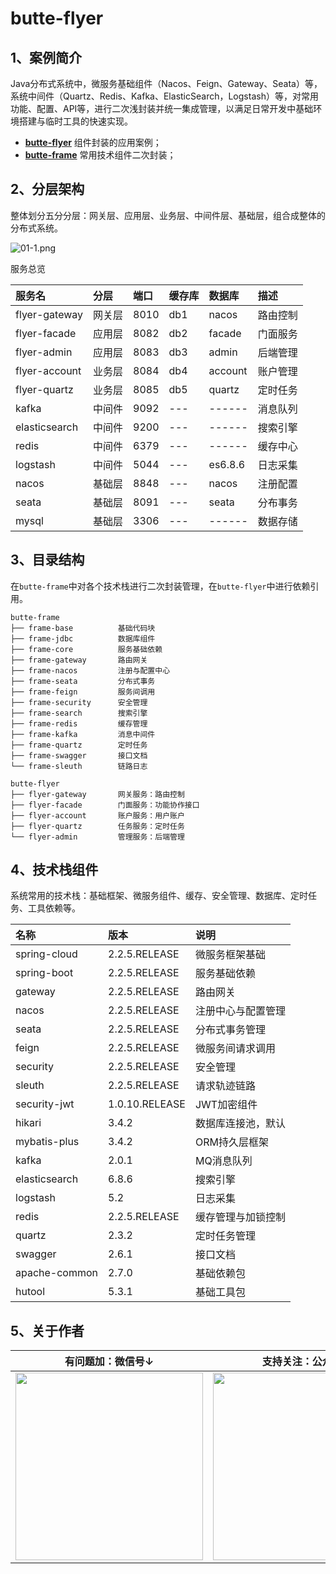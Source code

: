 # butte-flyer

## 1、案例简介

Java分布式系统中，微服务基础组件（Nacos、Feign、Gateway、Seata）等，系统中间件（Quartz、Redis、Kafka、ElasticSearch，Logstash）等，对常用功能、配置、API等，进行二次浅封装并统一集成管理，以满足日常开发中基础环境搭建与临时工具的快速实现。

- **[butte-flyer](https://gitee.com/cicadasmile/butte-flyer-parent)** 组件封装的应用案例；
- **[butte-frame](https://gitee.com/cicadasmile/butte-frame-parent)** 常用技术组件二次封装；

## 2、分层架构

整体划分五分分层：网关层、应用层、业务层、中间件层、基础层，组合成整体的分布式系统。

![](https://images.gitee.com/uploads/images/2021/1114/231023_53b4ecc2_5064118.png "01-1.png")

服务总览

| 服务名 | 分层 | 端口 | 缓存库 | 数据库 | 描述 |
|:---|:---|:---|:---|:---|:---|
| flyer-gateway | 网关层 | 8010 | db1 | nacos   | 路由控制 |
| flyer-facade  | 应用层 | 8082 | db2 | facade  | 门面服务 |
| flyer-admin   | 应用层 | 8083 | db3 | admin   | 后端管理 |
| flyer-account | 业务层 | 8084 | db4 | account | 账户管理 |
| flyer-quartz  | 业务层 | 8085 | db5 | quartz  | 定时任务 |
| kafka         | 中间件 | 9092 | --- | ------  | 消息队列 |
| elasticsearch | 中间件 | 9200 | --- | ------  | 搜索引擎 |
| redis         | 中间件 | 6379 | --- | ------  | 缓存中心 |
| logstash      | 中间件 | 5044 | --- | es6.8.6 | 日志采集 |
| nacos         | 基础层 | 8848 | --- | nacos   | 注册配置 |
| seata         | 基础层 | 8091 | --- | seata   | 分布事务 |
| mysql         | 基础层 | 3306 | --- | ------  | 数据存储 |

## 3、目录结构

在`butte-frame`中对各个技术栈进行二次封装管理，在`butte-flyer`中进行依赖引用。

``` but
butte-frame
├── frame-base          基础代码块
├── frame-jdbc          数据库组件
├── frame-core          服务基础依赖
├── frame-gateway       路由网关
├── frame-nacos         注册与配置中心
├── frame-seata         分布式事务
├── frame-feign         服务间调用
├── frame-security      安全管理
├── frame-search        搜索引擎
├── frame-redis         缓存管理
├── frame-kafka         消息中间件
├── frame-quartz        定时任务
├── frame-swagger       接口文档
└── frame-sleuth        链路日志

butte-flyer
├── flyer-gateway       网关服务：路由控制
├── flyer-facade        门面服务：功能协作接口
├── flyer-account       账户服务：用户账户
├── flyer-quartz        任务服务：定时任务
└── flyer-admin         管理服务：后端管理
```

## 4、技术栈组件

系统常用的技术栈：基础框架、微服务组件、缓存、安全管理、数据库、定时任务、工具依赖等。

|名称| 版本|说明|
|:---|:---|:---|
| spring-cloud     | 2.2.5.RELEASE   |  微服务框架基础          |
| spring-boot      | 2.2.5.RELEASE   |  服务基础依赖            |
| gateway          | 2.2.5.RELEASE   |  路由网关               |
| nacos            | 2.2.5.RELEASE   |  注册中心与配置管理       |
| seata            | 2.2.5.RELEASE   |  分布式事务管理          |
| feign            | 2.2.5.RELEASE   |  微服务间请求调用        |
| security         | 2.2.5.RELEASE   |  安全管理               |
| sleuth           | 2.2.5.RELEASE   |  请求轨迹链路            |
| security-jwt     | 1.0.10.RELEASE  |  JWT加密组件            |
| hikari           | 3.4.2           |  数据库连接池，默认       |
| mybatis-plus     | 3.4.2           |  ORM持久层框架          |
| kafka            | 2.0.1           |  MQ消息队列             |
| elasticsearch    | 6.8.6           |  搜索引擎               |
| logstash         | 5.2             |  日志采集               |
| redis            | 2.2.5.RELEASE   |  缓存管理与加锁控制      |
| quartz           | 2.3.2           |  定时任务管理           |
| swagger          | 2.6.1           |  接口文档               |
| apache-common    | 2.7.0           |  基础依赖包             |
| hutool           | 5.3.1           |  基础工具包             |

## 5、关于作者

| 有问题加：微信号↓ | 支持关注：公众号↓ |
|----|-----|
| <img width="300px" height="300px" src="https://images.gitee.com/uploads/images/2021/0828/182311_7c8ff7e3_5064118.jpeg"/>   |   <img width="300px" height="300px" src="https://images.gitee.com/uploads/images/2021/0828/182332_f1b13009_5064118.jpeg"/>  |